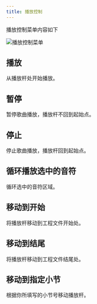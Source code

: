```yaml
---
title: 播放控制
---
```


播放控制菜单内容如下

![播放控制菜单](/docs/main_docs/menu/transport/1.png)

## 播放

从播放杆处开始播放。

## 暂停

暂停歌曲播放，播放杆不回到起始点。

## 停止

停止歌曲播放，播放杆回到起始点。

## 循环播放选中的音符

循环选中的音符区域。

## 移动到开始

将播放杆移动到工程文件开始处。

## 移动到结尾

将播放杆移动到工程文件结尾处。

## 移动到指定小节

根据你所填写的小节号移动播放杆。